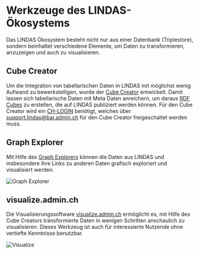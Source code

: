 # Werkzeuge des LINDAS-Ökosystems

Das LINDAS Ökosystem besteht nicht nur aus einer Datenbank (Triplestore), sondern beinhaltet verschiedene Elemente, um Daten zu transformieren, anzuzeigen und auch zu visualisieren.

## Cube Creator

Um die Integration von tabellarischen Daten in LINDAS mit möglichst wenig Aufwand zu bewerkstelligen, wurde der [Cube Creator](https://cube-creator.lindas.admin.ch/) entwickelt. Damit lassen sich tabellarische Daten mit Meta Daten anreichern, um daraus [RDF Cubes](https://cube.link) zu erstellen, die auf LINDAS publiziert werden können. Für den Cube Creator wird ein [CH-LOGIN](https://www.eiam.admin.ch) benötigt, welches über [support.lindas@bar.admin.ch](mailto:support.lindas@bar.admin.ch) für den Cube Creator freigeschaltet werden muss.

## Graph Explorer

Mit Hilfe des [Graph Explorers](https://lindas.admin.ch/graph-explorer/) können die Daten aus LINDAS und insbesondere ihre Links zu anderen Daten grafisch exploriert und visualisiert werden.

![Graph Explorer](/static-assets/img/graph-explorer.jpg)

## visualize.admin.ch

Die Visualisierungssoftware [visualize.admin.ch](https://visualize.admin.ch) ermöglicht es, mit Hilfe des Cube Creators transformierte Daten in wenigen Schritten anschaulich zu visualisieren. Dieses Werkzeug ist auch für interessierte Nutzende ohne vertiefte Kenntnisse benutzbar.

![Visualize](/static-assets/img/visualize.jpg)

